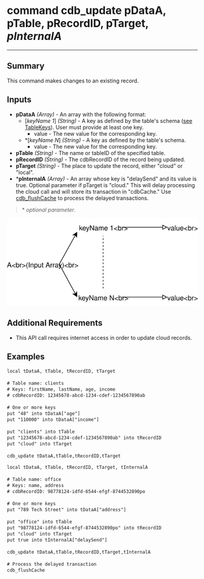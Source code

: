 # command cdb_update pDataA, pTable, pRecordID, pTarget, *pInternalA*
---
## Summary
This command makes changes to an existing record.

## Inputs
* **pDataA** *(Array)* - An array with the following format:
    * [*keyName 1*] *(String)* - A key as defined by the table's schema ([see TableKeys](./TableKeys.md)). User must provide at least one key.
		* value - The new value for the corresponding key.
    * \*[*keyName N*] *(String)* - A key as defined by the table's schema.
    	* value - The new value for the corresponding key.
* **pTable** *(String)* - The name or tableID of the specified table.
* **pRecordID** *(String)* - The cdbRecordID of the record being updated.
* **pTarget** *(String)* - The place to update the record, either "cloud" or "local".
* \***pInternalA** *(Array)* - An array whose key is "delaySend" and its value is true. Optional parameter if pTarget is "cloud." This will delay processing the cloud call and will store its transaction in "cdbCache." Use [cdb_flushCache](FlushCache.md) to process the delayed transactions.

> \* _optional parameter_.

![UpdateInput](images/UpdateInput.svg)

## Additional Requirements
* This API call requires internet access in order to update cloud records.

## Examples
```livecodeserver
local tDataA, tTable, tRecordID, tTarget

# Table name: clients
# Keys: firstName, lastName, age, income
# cdbRecordID: 12345678-abcd-1234-cdef-1234567890ab

# One or more keys
put "48" into tDataA["age"]
put "110000" into tDataA["income"]

put "clients" into tTable
put "12345678-abcd-1234-cdef-1234567890ab" into tRecordID
put "cloud" into tTarget 
     
cdb_update tDataA,tTable,tRecordID,tTarget
```

```livecodeserver
local tDataA, tTable, tRecordID, tTarget, tInternalA

# Table name: office
# Keys: name, address
# cdbRecordID: 98778124-idfd-6544-efgf-8744532890po

# One or more keys
put "789 Tech Street" into tDataA["address"]

put "office" into tTable
put "98778124-idfd-6544-efgf-8744532890po" into tRecordID
put "cloud" into tTarget
put true into tInternalA["delaySend"]
     
cdb_update tDataA,tTable,tRecordID,tTarget,tInternalA

# Process the delayed transaction
cdb_flushCache
```